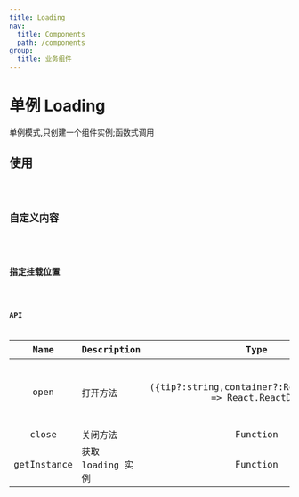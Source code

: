 ```yaml
---
title: Loading
nav:
  title: Components
  path: /components
group:
  title: 业务组件
---
```


# 单例 Loading

单例模式,只创建一个组件实例;函数式调用

## 使用

<code src="./demos/demo1.tsx" />

## 自定义内容

<code src="./demos/demo2.tsx" />

## 指定挂载位置

<code src="./demos/demo3.tsx" />

## API

| Name | Description | Type | 返回值 | Default |
| :-: | :-- | :-: | :-: | :-: |
| open | 打开方法 | ({tip?:string,container?:ReactInstance}) => React.ReactDOM | React.ReactDOM | tip 默认值：数据请求中...<br />container 默认值：document.body |
| close | 关闭方法 | Function | -- | -- |
| getInstance | 获取 loading 实例 | Function | React.ReactDOM | -- |
